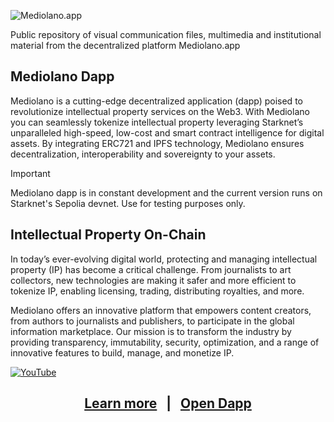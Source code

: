 ![Mediolano.app](https://mediolano.app/wp-content/uploads/2024/09/mediolano-logo-dark-1.svg)

Public repository of visual communication files, multimedia and institutional material from the decentralized platform Mediolano.app

## Mediolano Dapp

Mediolano is a cutting-edge decentralized application (dapp) poised to revolutionize intellectual property services on the Web3. With Mediolano you can seamlessly tokenize intellectual property leveraging Starknet’s unparalleled high-speed, low-cost and smart contract intelligence for digital assets. By integrating ERC721 and IPFS technology, Mediolano ensures decentralization, interoperability and sovereignty to your assets.

> [!IMPORTANT]
> Mediolano dapp is in constant development and the current version runs on Starknet's Sepolia devnet. Use for testing purposes only. 

## Intellectual Property On-Chain

In today’s ever-evolving digital world, protecting and managing intellectual property (IP) has become a critical challenge. From journalists to art collectors, new technologies are making it safer and more efficient to tokenize IP, enabling licensing, trading, distributing royalties, and more.

Mediolano offers an innovative platform that empowers content creators, from authors to journalists and publishers, to participate in the global information marketplace. Our mission is to transform the industry by providing transparency, immutability, security, optimization, and a range of innovative features to build, manage, and monetize IP.

[![YouTube](http://i.ytimg.com/vi/uvskLmxmt7M/hqdefault.jpg)](https://www.youtube.com/watch?v=uvskLmxmt7M)

<h2 align="center">
  <a href="https://mediolano.app">Learn more</a>
  &nbsp; | &nbsp;
  <a href="https://ip.mediolano.app">Open Dapp</a>
</h2>



